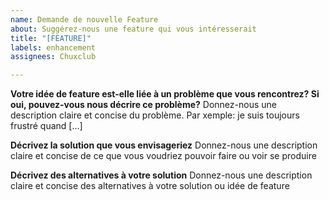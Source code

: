 ```yaml
---
name: Demande de nouvelle Feature
about: Suggérez-nous une feature qui vous intéresserait
title: "[FEATURE]"
labels: enhancement
assignees: Chuxclub

---
```


**Votre idée de feature est-elle liée à un problème que vous rencontrez? Si oui, pouvez-vous nous décrire ce problème?**
Donnez-nous une description claire et concise du problème. Par xemple: je suis toujours frustré quand [...]

**Décrivez la solution que vous envisageriez**
Donnez-nous une description claire et concise de ce que vous voudriez pouvoir faire ou voir se produire

**Décrivez des alternatives à votre solution**
Donnez-nous une description claire et concise des alternatives à votre solution ou idée de feature
